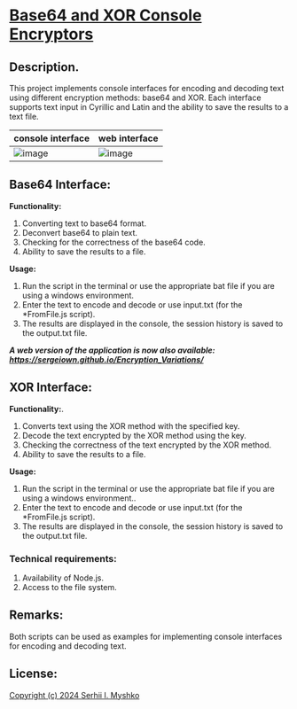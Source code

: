 # [Base64 and XOR Console Encryptors](https://sergeiown.github.io/Encryption_Variations/)

## Description.
This project implements console interfaces for encoding and decoding text using different encryption methods: base64 and XOR. Each interface supports text input in Cyrillic and Latin and the ability to save the results to a text file.

| console interface | web interface |
| --- | --- |
| ![image](https://github.com/sergeiown/Encryption_Variations/assets/112722061/cd92bc87-02c5-4529-904a-7e98ae437eda) | ![image](https://github.com/sergeiown/Encryption_Variations/assets/112722061/9eba622c-d920-488a-826b-054bfe140ab4) |

## Base64 Interface:

**Functionality:**
1. Converting text to base64 format.
2. Deconvert base64 to plain text.
3. Checking for the correctness of the base64 code.
4. Ability to save the results to a file.

**Usage:**
1. Run the script in the terminal or use the appropriate bat file if you are using a windows environment.
2. Enter the text to encode and decode or use input.txt (for the *FromFile.js script).
3. The results are displayed in the console, the session history is saved to the output.txt file.

***A web version of the application is now also available: https://sergeiown.github.io/Encryption_Variations/***

## XOR Interface:

**Functionality:**.
1. Converts text using the XOR method with the specified key.
2. Decode the text encrypted by the XOR method using the key.
3. Checking the correctness of the text encrypted by the XOR method.
4. Ability to save the results to a file.

**Usage:**
1. Run the script in the terminal or use the appropriate bat file if you are using a windows environment..
2. Enter the text to encode and decode or use input.txt (for the *FromFile.js script).
3. The results are displayed in the console, the session history is saved to the output.txt file.

### Technical requirements:
1. Availability of Node.js.
2. Access to the file system.

## Remarks:
Both scripts can be used as examples for implementing console interfaces for encoding and decoding text.

## License:
[Copyright (c) 2024 Serhii I. Myshko](https://github.com/sergeiown/Encryption_Variations/blob/main/LICENSE)

